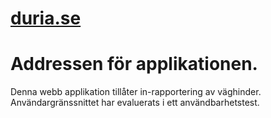 # [duria.se](https://duria.se)
# Addressen för applikationen.
Denna webb applikation tillåter in-rapportering av väghinder.
Användargränssnittet har evaluerats i ett användbarhetstest.
